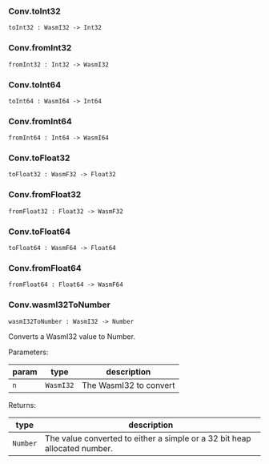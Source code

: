 ### Conv.**toInt32**

```grain
toInt32 : WasmI32 -> Int32
```

### Conv.**fromInt32**

```grain
fromInt32 : Int32 -> WasmI32
```

### Conv.**toInt64**

```grain
toInt64 : WasmI64 -> Int64
```

### Conv.**fromInt64**

```grain
fromInt64 : Int64 -> WasmI64
```

### Conv.**toFloat32**

```grain
toFloat32 : WasmF32 -> Float32
```

### Conv.**fromFloat32**

```grain
fromFloat32 : Float32 -> WasmF32
```

### Conv.**toFloat64**

```grain
toFloat64 : WasmF64 -> Float64
```

### Conv.**fromFloat64**

```grain
fromFloat64 : Float64 -> WasmF64
```

### Conv.**wasmI32ToNumber**

```grain
wasmI32ToNumber : WasmI32 -> Number
```

Converts a WasmI32 value to Number.

Parameters:

|param|type|description|
|-----|----|-----------|
|`n`|`WasmI32`|The WasmI32 to convert|

Returns:

|type|description|
|----|-----------|
|`Number`|The value converted to either a simple or a 32 bit heap allocated number.|

